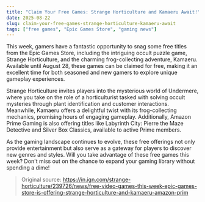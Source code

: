 ```yaml
---
title: "Claim Your Free Games: Strange Horticulture and Kamaeru Await!"
date: 2025-08-22
slug: claim-your-free-games-strange-horticulture-kamaeru-await
tags: ["free games", "Epic Games Store", "gaming news"]
---
```


This week, gamers have a fantastic opportunity to snag some free titles from the Epic Games Store, including the intriguing occult puzzle game, Strange Horticulture, and the charming frog-collecting adventure, Kamaeru. Available until August 28, these games can be claimed for free, making it an excellent time for both seasoned and new gamers to explore unique gameplay experiences.

Strange Horticulture invites players into the mysterious world of Undermere, where you take on the role of a horticulturist tasked with solving occult mysteries through plant identification and customer interactions. Meanwhile, Kamaeru offers a delightful twist with its frog-collecting mechanics, promising hours of engaging gameplay. Additionally, Amazon Prime Gaming is also offering titles like Labyrinth City: Pierre the Maze Detective and Silver Box Classics, available to active Prime members.

As the gaming landscape continues to evolve, these free offerings not only provide entertainment but also serve as a gateway for players to discover new genres and styles. Will you take advantage of these free games this week? Don't miss out on the chance to expand your gaming library without spending a dime!
> Original source: https://in.ign.com/strange-horticulture/239726/news/free-video-games-this-week-epic-games-store-is-offering-strange-horticulture-and-kamaeru-amazon-prim